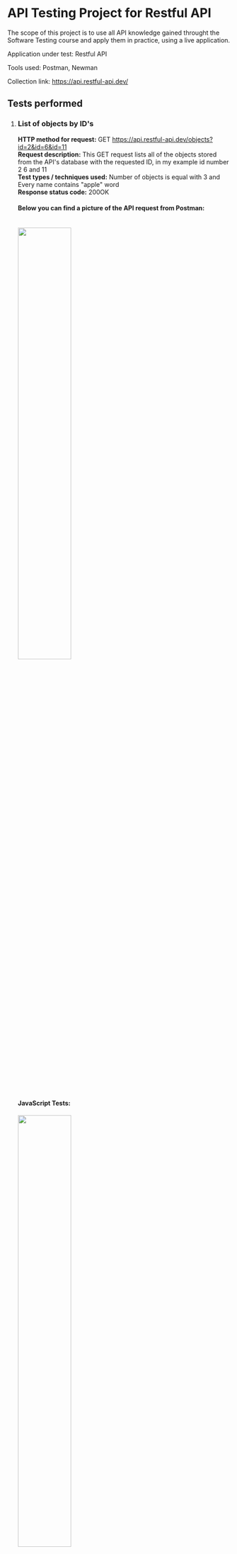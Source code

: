 <h1>API Testing Project for Restful API</h1>

The scope of this project is to use all  API knowledge gained throught the Software Testing course and apply them in practice, using a live application.

Application under test: Restful API

Tools used: Postman, Newman

Collection link: https://api.restful-api.dev/

<h2>Tests performed</h2>

<ol>
<li> <h3> List of objects by ID's </h3> </li>

<b> HTTP method for request:</b> GET https://api.restful-api.dev/objects?id=2&id=6&id=11 <br>
<b> Request description:</b> This GET request lists all of the objects stored from the API's database with the requested ID, in my example id number 2 6 and 11 <br>
<b> Test types / techniques used:</b> Number of objects is equal with 3 and Every name contains "apple" word <br>
<b> Response status code:</b> 200OK <br>

<h4> Below you can find a picture of the API request from Postman:</h4> <br>
<img src="https://github.com/BalintRPD/Project-final-rp-d/assets/165387441/ec6ff104-5392-48ff-a423-af05e8fdc3a4" width="50%" height="50%">
 <br>



<h4> JavaScript Tests: </h4> 

<img src="https://github.com/BalintRPD/Project-final-rp-d/assets/165387441/a48b5b5c-a894-4c95-8b00-5be631b9af71" width="50%" height="50%">


<li> <h3> POST: Add an object </h3> </li>

<b> HTTP method for request:</b> POST: https://api.restful-api.dev/objects <br>
<b> Request description:</b> This POST request adds a new obiect with totally new lines,datas resulting an unique ID number<br>
<b> Test types / techniques used:</b> Status code is 200 and Response time is less then 4s <br>
<b>Response status code:</b> 200OK <br>

<h4> Below you can find a picture of the API request from Postman:</h4>h<br>

<img src="https://github.com/BalintRPD/Project-final-rp-d/assets/165387441/3b09d553-ca85-4b77-a59a-913cc59441be" width="50%" height="50%">
<br>

<h4> JavaScript Tests: </h4> 

<img src="https://github.com/BalintRPD/Project-final-rp-d/assets/165387441/de893226-adef-4c15-b0bd-1ca097dc0720" width="50%" height="50%">

<br>


<li>PUT Update object</li>

HTTP method for request: PUT https://api.restful-api.dev/objects<br>
Request description: This PUT request adds new line/s to a specific ID s object<br>
Test types / techniques used: White box testing<br>
Response status code: Not to contain "doesn 't exist" and Status code is 200 <br>

Below you can find a picture of the API request from Postman:<br>

<img src="https://github.com/BalintRPD/Project-final-rp-d/assets/165387441/b7b69ff5-1f08-4350-be54-16bb929326d1" width="50%" height="50%">
<br>

JavaScript Tests:

<img src="https://github.com/BalintRPD/Project-final-rp-d/assets/165387441/8003c71f-6346-42d1-945a-60076d7ce08b" width="50%" height="50%">

<br>



<h2>Execution report for the created API collection </h2>

Below you can find the execution report that was generated through the Postman collection runner. <br>

<img src="https://github.com/BalintRPD/Project-final-rp-d/assets/165387441/989e687f-02be-47b6-b2c7-2a0ebdb5fef0" width="50%" height="50%">

<img src="https://github.com/BalintRPD/Project-final-rp-d/assets/165387441/e3598073-a5d3-4a99-a727-a48ccd236cbc" width="50%" height="50%">



<br>

The collection was also run through Newman directly from the terminal, and the results can be found below:<br>


<img src="https://github.com/BalintRPD/Project-final-rp-d/assets/165387441/e58b68db-c504-4871-b832-fd0ab7c8e1c3" width="50%" height="50%">

<img src="https://github.com/BalintRPD/Project-final-rp-d/assets/165387441/8b378f90-a86a-4c0a-ad66-4814e68d3489" width="50%" height="50%">




<br>

<h2>Defects found</h2>

The following issues were identified while running the postman tests:<br>

Bug No 1.
With the GET Get all objects request the user can't get the personally added objects listed, the user can add as many obiects to the API s database the GET Get all request wont show it

Bug No 2.
With the PATCH Update an object request the user normally can update one or more lines from an object but this PATCH request can update normally only the "name" line, if the user updates/patches a value from the "data" section then all of the unupdated lines will be deleted, for example I like to update the color line and all of the other lines will be deleted, the color line will be updated only.

<h2>Conclusions</h2>

This Restful API is almost ready to publish, the only things I have experienced are the following:
-After the execution of 15 tests 3 tests (4 in Newman) has failed, all the tests where the pre-defined objects was tested with PATCH, PUT and DELETE were faield and the ADD request had one test failed in plus in Newman because the response time was higher then 4 seconds, but only in Newman I faced this error, resulting that the ADD request takes more time in Newman and that the pre-defined objects can't be modified because of the 405 Status code
-The GET Get all objects request do not bring up the manually added objects by the user with the POST Add an object request
-The PATCH Update object request can update/patch correctly only the "name" value, the other values from the "data" field will be deleted, only the patched line will stay they (for example I PATCH the "color" value to "Yellow" for oject with ID=ff8081818fb998eb018fc4bed39516a7 and the "capacity value will dissapear, only the "color" : "Yellow" will stay there

My opinion is that the Restful API is a user friendly API with a few bugs to fix, the majority of the functionalities are working perfectly with some performance issues on the API's server side (with Newman this can be experienced much more)


